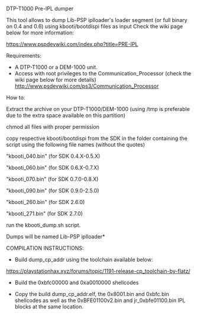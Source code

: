 DTP-T1000 Pre-IPL dumper

This tool allows to dump Lib-PSP iplloader's loader segment (or full binary on 0.4 and 0.6) using kbooti/bootdispi files as input
Check the wiki page below for more information:

https://www.pspdevwiki.com/index.php?title=PRE-IPL

Requirements: 

- A DTP-T1000 or a DEM-1000 unit.
- Access with root privileges to the Communication_Processor (check the wiki page below for more details)
http://www.psdevwiki.com/ps3/Communication_Processor

How to: 


Extract the archive on your DTP-T1000/DEM-1000 (using /tmp is preferable due to the extra space available on this partition) 

chmod all files with proper permission

copy respective kbooti/bootdispi from the SDK in the folder containing the script using the following file names (without the quotes)

"kbooti_040.bin" (for SDK 0.4.X-0.5.X)

"kbooti_060.bin" (for SDK 0.6.X-0.7.X)

"kbooti_070.bin" (for SDK 0.7.0-0.8.X)

"kbooti_090.bin" (for SDK 0.9.0-2.5.0)

"kbooti_260.bin" (for SDK 2.6.0)

"kbooti_271.bin" (for SDK 2.7.0)

run the kbooti_dump.sh script.

Dumps will be named Lib-PSP iplloader*


COMPILATION INSTRUCTIONS: 

* Build dump_cp_addr using the toolchain available below: 

https://playstationhax.xyz/forums/topic/1191-release-cp_toolchain-by-flatz/

* Build the 0xbfc00000 and 0xa0010000 shellcodes

* Copy the build dump_cp_addr.elf, the 0x8001.bin and 0xbfc.bin shellcodes as well as the 0xBFE01100v2.bin and jr_0xbfe01100.bin IPL blocks at the same location.

